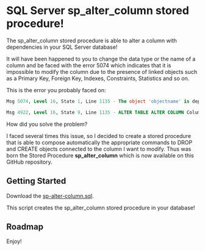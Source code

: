 # SQL Server sp_alter_column stored procedure!

The sp_alter_column stored procedure is able to alter a column with dependencies in your SQL Server database!

It will have been happened to you to change the data type or the name of a column and be faced with the error 5074 which indicates that it is impossible to modify the column due to the presence of linked objects such as a Primary Key, Foreign Key, Indexes, Constraints, Statistics and so on.

This is the error you probably faced on:

```sql
Msg 5074, Level 16, State 1, Line 1135 - The object 'objectname' is dependent on column 'Columnname'.

Msg 4922, Level 16, State 9, Line 1135 - ALTER TABLE ALTER COLUMN Columnname failed because one or more objects access this column.
```

How did you solve the problem?

I faced several times this issue, so I decided to create a stored procedure that is able to compose automatically the appropriate commands to DROP and CREATE objects connected to the column I want to modify. Thus was born the Stored Procedure **sp_alter_column** which is now available on this GitHub repository.

## Getting Started

Download the [sp-alter-column.sql](/source/sp-alter-column.sql).

This script creates the sp_alter_column stored procedure in your database!

## Roadmap

Enjoy!
